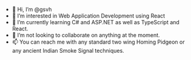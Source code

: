 - 👋 Hi, I’m @gsvh
- 👀 I’m interested in Web Application Development using React
- 🌱 I’m currently learning C# and ASP.NET as well as TypeScript and React.
- 💞️ I’m not looking to collaborate on anything at the moment.
- 📫 You can reach me with any standard two wing Homing Pidgeon or any ancient Indian Smoke Signal techniques.

<!---
gsvh/gsvh is a ✨ special ✨ repository because its `README.md` (this file) appears on your GitHub profile.
You can click the Preview link to take a look at your changes.
--->

